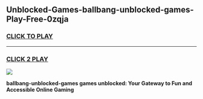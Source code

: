 
## Unblocked-Games-ballbang-unblocked-games-Play-Free-0zqja
<h3>
<a href="https://premium76.site?title=ballbang-unblocked-games&ref=10A">CLICK TO PLAY</a></h3>
<hr>

<h3>
<a href="https://premium76.site?title=ballbang-unblocked-games&ref=10A">CLICK 2 PLAY</a>
  
</h3>

<a href="https://premium76.site?title=ballbang-unblocked-games&ref=10A"><img src="https://clearcache.store/games.png"></a>


**ballbang-unblocked-games games unblocked: Your Gateway to Fun and Accessible Online Gaming**
